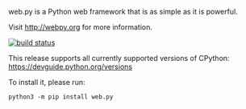 web.py is a Python web framework that is as simple as it is powerful.

Visit http://webpy.org for more information.

[![build status](https://github.com/webpy/webpy/actions/workflows/lint_python.yml/badge.svg)](https://github.com/webpy/webpy/actions/workflows/lint_python.yml)

This release supports all currently supported versions of CPython: https://devguide.python.org/versions

To install it, please run:
```
python3 -m pip install web.py
```
